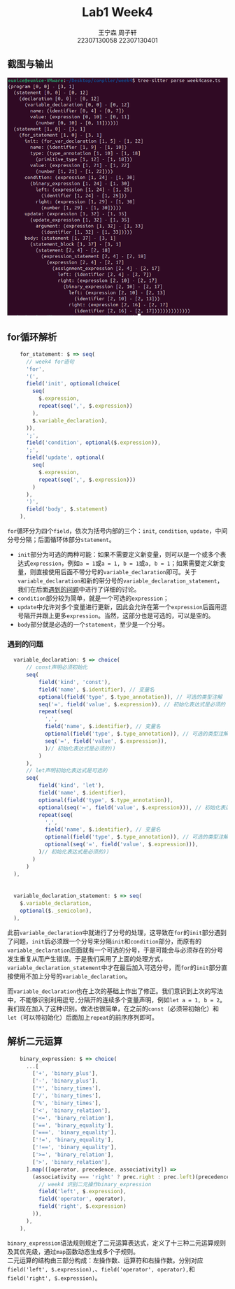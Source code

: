 # <center>Lab1 Week4</center>
<center>王宁森 周子轩</center>
<center>22307130058 22307130401</center>

## 截图与输出
![result_screenshot](./image/week4case.png)

## for循环解析


```javascript
    for_statement: $ => seq(
      // week4 for语句
      'for',
      '(',
      field('init', optional(choice(
        seq(
          $.expression,
          repeat(seq(',', $.expression))
        ),
        $.variable_declaration),
      )),
      ';',
      field('condition', optional($.expression)),
      ';',
      field('update', optional(
        seq(
          $.expression,
          repeat(seq(',', $.expression)))
        )
      ),
      ')',
      field('body', $.statement)
    ),
```
`for`循环分为四个`field`，依次为括号内部的三个：`init`, `condition`, `update`，中间分号分隔；后面循环体部分`statement`。

- `init`部分为可选的两种可能：如果不需要定义新变量，则可以是一个或多个表达式`expression`，例如`a = 1`或`a = 1, b = 1`或`a, b = 1`；如果需要定义新变量，则直接使用后面不带分号的`variable_declaration`即可。关于`variable_declaration`和新的带分号的`variable_declaration_statement`，我们在后面[遇到的问题](#遇到的问题)中进行了详细的讨论。
- `condition`部分较为简单，就是一个可选的`expression`；
- `update`中允许对多个变量进行更新，因此会允许在第一个`expression`后面用逗号隔开并跟上更多`expression`。当然，这部分也是可选的，可以是空的。
- `body`部分就是必选的一个`statement`，至少是一个分号。


### 遇到的问题

```javascript
  variable_declaration: $ => choice(
      // const声明必须初始化
      seq(
          field('kind', 'const'),
          field('name', $.identifier), // 变量名
          optional(field('type', $.type_annotation)), // 可选的类型注解
          seq('=', field('value', $.expression)), // 初始化表达式是必须的
          repeat(seq(
            ',', 
            field('name', $.identifier), // 变量名
            optional(field('type', $.type_annotation)), // 可选的类型注解
            seq('=', field('value', $.expression)),
            )// 初始化表达式是必须的))
          )
      ),
      // let声明初始化表达式是可选的
      seq(
          field('kind', 'let'),
          field('name', $.identifier),
          optional(field('type', $.type_annotation)),
          optional(seq('=', field('value', $.expression))), // 初始化表达式是可选的
          repeat(seq(
            ',', 
            field('name', $.identifier), // 变量名
            optional(field('type', $.type_annotation)), // 可选的类型注解
            optional(seq('=', field('value', $.expression))),
          )// 初始化表达式是必须的))
        )
      )
  ),


  variable_declaration_statement: $ => seq(
    $.variable_declaration,
    optional($._semicolon),
  ),
```
此前`variable_declaration`中就进行了分号的处理，这导致在`for`的`init`部分遇到了问题，`init`后必须跟一个分号来分隔`init`和`condition`部分，而原有的`variable_declaration`后面就有一个可选的分号，于是可能会与必须存在的分号发生重复从而产生错误。于是我们采用了上面的处理方式，`variable_declaration_statement`中才在最后加入可选分号，而`for`的`init`部分直接使用不加上分号的`variable_declaration`。

而`variable_declaration`也在上次的基础上作出了修正。我们意识到上次的写法中，不能够识别利用逗号`,`分隔开的连续多个变量声明，例如`let a = 1, b = 2`。我们现在加入了这种识别。做法也很简单，在之前的`const`（必须带初始化）和`let`（可以带初始化）后面加上`repeat`的前序序列即可。

## 解析二元运算  

```javascript
    binary_expression: $ => choice(
      ...[
        ['+', 'binary_plus'],
        ['-', 'binary_plus'],
        ['*', 'binary_times'],
        ['/', 'binary_times'],
        ['%', 'binary_times'],
        ['<', 'binary_relation'],
        ['<=', 'binary_relation'],
        ['==', 'binary_equality'],
        ['===', 'binary_equality'],
        ['!=', 'binary_equality'],
        ['!==', 'binary_equality'],
        ['>=', 'binary_relation'],
        ['>', 'binary_relation'],
      ].map(([operator, precedence, associativity]) =>
        (associativity === 'right' ? prec.right : prec.left)(precedence, seq(
          // week4 识别二元操作binary_expression
          field('left', $.expression),
          field('operator', operator),
          field('right', $.expression)
        )),
      ),
    ),
```  

`binary_expression`语法规则规定了二元运算表达式，定义了十三种二元运算规则及其优先级，通过`map`函数动态生成多个子规则。  
二元运算的结构由三部分构成：左操作数、运算符和右操作数。分别对应`field('left', $.expression),`、`field('operator', operator),`和`field('right', $.expression)`。